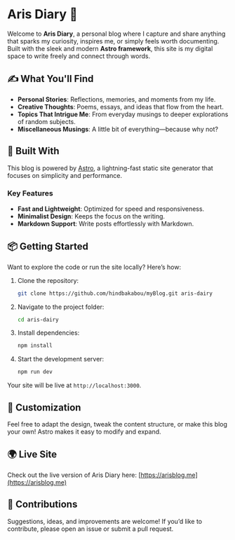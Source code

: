 # Aris Diary 📝  

Welcome to **Aris Diary**, a personal blog where I capture and share anything that sparks my curiosity, inspires me, or simply feels worth documenting. Built with the sleek and modern **Astro framework**, this site is my digital space to write freely and connect through words.  

## ✍️ What You'll Find  

- **Personal Stories**: Reflections, memories, and moments from my life.  
- **Creative Thoughts**: Poems, essays, and ideas that flow from the heart.  
- **Topics That Intrigue Me**: From everyday musings to deeper explorations of random subjects.  
- **Miscellaneous Musings**: A little bit of everything—because why not?  

## 🚀 Built With  

This blog is powered by [Astro](https://astro.build), a lightning-fast static site generator that focuses on simplicity and performance.  

### Key Features  

- **Fast and Lightweight**: Optimized for speed and responsiveness.  
- **Minimalist Design**: Keeps the focus on the writing.  
- **Markdown Support**: Write posts effortlessly with Markdown.  

## 📦 Getting Started  

Want to explore the code or run the site locally? Here’s how:  

1. Clone the repository:  
   ```bash  
   git clone https://github.com/hindbakabou/myBlog.git aris-dairy
   ```  

2. Navigate to the project folder:  
   ```bash  
   cd aris-dairy  
   ```  

3. Install dependencies:  
   ```bash  
   npm install  
   ```  

4. Start the development server:  
   ```bash  
   npm run dev  
   ```  

Your site will be live at `http://localhost:3000`.  

## 🎨 Customization  

Feel free to adapt the design, tweak the content structure, or make this blog your own! Astro makes it easy to modify and expand.  

## 🌍 Live Site  

Check out the live version of Aris Diary here: [https://arisblog.me](https://arisblog.me)  

## 🤝 Contributions  

Suggestions, ideas, and improvements are welcome! If you’d like to contribute, please open an issue or submit a pull request.  
